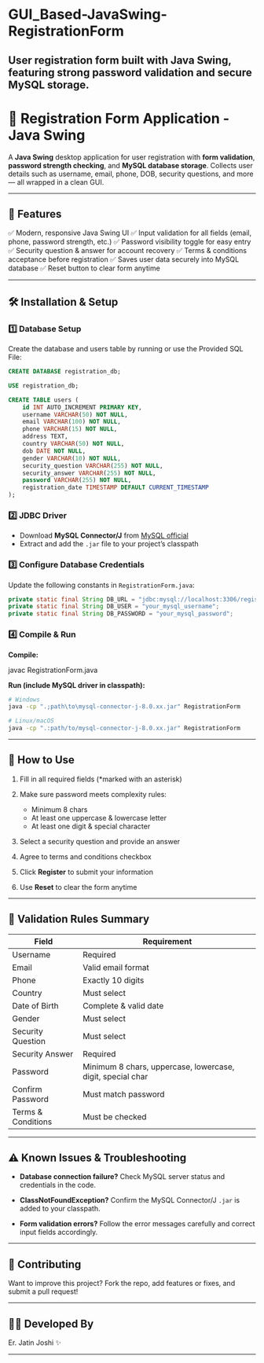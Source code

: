 # GUI_Based-JavaSwing-RegistrationForm
User registration form built with Java Swing, featuring strong password validation and secure MySQL storage.
---
# 📝 Registration Form Application - Java Swing
A **Java Swing** desktop application for user registration with **form validation**, **password strength checking**, and **MySQL database storage**. Collects user details such as username, email, phone, DOB, security questions, and more — all wrapped in a clean GUI.

---

## 🚀 Features

✅ Modern, responsive Java Swing UI
✅ Input validation for all fields (email, phone, password strength, etc.)
✅ Password visibility toggle for easy entry
✅ Security question & answer for account recovery
✅ Terms & conditions acceptance before registration
✅ Saves user data securely into MySQL database
✅ Reset button to clear form anytime

---

## 🛠 Installation & Setup

### 1️⃣ Database Setup

Create the database and users table by running or use the Provided SQL File:

```sql
CREATE DATABASE registration_db;

USE registration_db;

CREATE TABLE users (
    id INT AUTO_INCREMENT PRIMARY KEY,
    username VARCHAR(50) NOT NULL,
    email VARCHAR(100) NOT NULL,
    phone VARCHAR(15) NOT NULL,
    address TEXT,
    country VARCHAR(50) NOT NULL,
    dob DATE NOT NULL,
    gender VARCHAR(10) NOT NULL,
    security_question VARCHAR(255) NOT NULL,
    security_answer VARCHAR(255) NOT NULL,
    password VARCHAR(255) NOT NULL,
    registration_date TIMESTAMP DEFAULT CURRENT_TIMESTAMP
);
```

### 2️⃣ JDBC Driver

* Download **MySQL Connector/J** from [MySQL official](https://dev.mysql.com/downloads/connector/j/)
* Extract and add the `.jar` file to your project’s classpath

### 3️⃣ Configure Database Credentials

Update the following constants in `RegistrationForm.java`:

```java
private static final String DB_URL = "jdbc:mysql://localhost:3306/registration_db";
private static final String DB_USER = "your_mysql_username";
private static final String DB_PASSWORD = "your_mysql_password";
```

### 4️⃣ Compile & Run

**Compile:**

javac RegistrationForm.java

**Run (include MySQL driver in classpath):**

```bash
# Windows
java -cp ".;path\to\mysql-connector-j-8.0.xx.jar" RegistrationForm

# Linux/macOS
java -cp ".:path/to/mysql-connector-j-8.0.xx.jar" RegistrationForm
```

---

## 🎯 How to Use

1. Fill in all required fields (\*marked with an asterisk)
2. Make sure password meets complexity rules:

   * Minimum 8 chars
   * At least one uppercase & lowercase letter
   * At least one digit & special character
3. Select a security question and provide an answer
4. Agree to terms and conditions checkbox
5. Click **Register** to submit your information
6. Use **Reset** to clear the form anytime

---

## 📌 Validation Rules Summary

| Field              | Requirement                                                |
| ------------------ | ---------------------------------------------------------- |
| Username           | Required                                                   |
| Email              | Valid email format                                         |
| Phone              | Exactly 10 digits                                          |
| Country            | Must select                                                |
| Date of Birth      | Complete & valid date                                      |
| Gender             | Must select                                                |
| Security Question  | Must select                                                |
| Security Answer    | Required                                                   |
| Password           | Minimum 8 chars, uppercase, lowercase, digit, special char |
| Confirm Password   | Must match password                                        |
| Terms & Conditions | Must be checked                                            |

---

## ⚠️ Known Issues & Troubleshooting

* **Database connection failure?**
  Check MySQL server status and credentials in the code.

* **ClassNotFoundException?**
  Confirm the MySQL Connector/J `.jar` is added to your classpath.

* **Form validation errors?**
  Follow the error messages carefully and correct input fields accordingly.

---

## 🤝 Contributing

Want to improve this project? Fork the repo, add features or fixes, and submit a pull request!

---

## 👨‍💻 Developed By

Er. Jatin Joshi ✨

---


